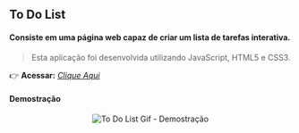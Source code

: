 ## To Do List

#### Consiste em uma página web capaz de criar um lista de tarefas interativa.
> Esta aplicação foi desenvolvida utilizando JavaScript, HTML5 e CSS3.

:point_right: **Acessar:** _[Clique Aqui](https://guilherme-ac-fernandes.github.io/todo-list/)_

#### Demostração
<p align="center">
  <img src="https://github.com/guilherme-ac-fernandes/trybe-projetos/blob/main/todo-list/todo-list.gif" alt="To Do List Gif - Demostração"/>
</p>
